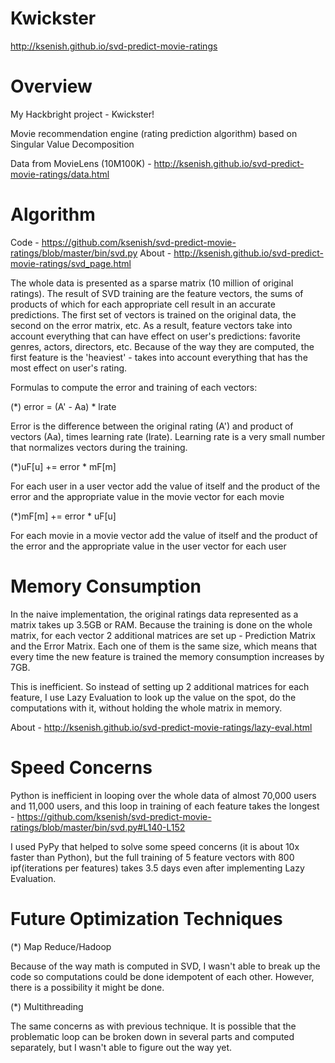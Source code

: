Kwickster
=========================
http://ksenish.github.io/svd-predict-movie-ratings

Overview
========
My Hackbright project - Kwickster! 

Movie recommendation engine (rating prediction algorithm) based on Singular Value Decomposition

Data from MovieLens (10M100K) - http://ksenish.github.io/svd-predict-movie-ratings/data.html


Algorithm
=========
Code - https://github.com/ksenish/svd-predict-movie-ratings/blob/master/bin/svd.py
About - http://ksenish.github.io/svd-predict-movie-ratings/svd_page.html

The whole data is presented as a sparse matrix (10 million of original ratings).
The result of SVD training are the feature vectors, the sums of products of which for
each appropriate cell result in an accurate predictions. 
The first set of vectors is trained on the original data, the second on the error matrix, etc.
As a result, feature vectors take into account everything that can have effect on user's predictions: 
favorite genres, actors, directors, etc. Because of the way they are computed, the first feature is 
the 'heaviest' - takes into account everything that has the most effect on user's rating.

Formulas to compute the error and training of each vectors:

(*) error = (A' - Aa) * lrate

Error is the difference between the original rating (A') and product of vectors (Aa), times learning 
rate (lrate). Learning rate is a very small number that normalizes vectors during the training. 

(*)uF[u] += error * mF[m] 

For each user in a user vector add the value of itself and the product of the error and the appropriate 
value in the movie vector for each movie

(*)mF[m] += error * uF[u]

For each movie in a movie vector add the value of itself and the product of the error and the appropriate 
value in the user vector for each user

Memory Consumption
==================
In the naive implementation, the original ratings data represented as a matrix takes up 3.5GB or RAM.
Because the training is done on the whole matrix, for each vector 2 additional matrices are set up - 
Prediction Matrix and the Error Matrix. Each one of them is the same size, which means that every time
the new feature is trained the memory consumption increases by 7GB. 

This is inefficient. So instead of setting up 2 additional matrices for each feature, I use Lazy 
Evaluation to look up the value on the spot, do the computations with it, without holding the whole
matrix in memory.

About - http://ksenish.github.io/svd-predict-movie-ratings/lazy-eval.html

Speed Concerns
==============
Python is inefficient in looping over the whole data of almost 70,000 users and 11,000 users, and this
loop in training of each feature takes the longest - https://github.com/ksenish/svd-predict-movie-ratings/blob/master/bin/svd.py#L140-L152

I used PyPy that helped to solve some speed concerns (it is about 10x faster than Python), but the full training of 5 feature vectors with 800 ipf(iterations per features) takes 3.5 days even after implementing Lazy Evaluation.

Future Optimization Techniques
==============================
(*) Map Reduce/Hadoop 

Because of the way math is computed in SVD, I wasn't able to break up the code so computations could be done idempotent of each other. However, there is a possibility it might be done.

(*) Multithreading

The same concerns as with previous technique. It is possible that the problematic loop can be broken down in several parts and computed separately, but I wasn't able to figure out the way yet. 






